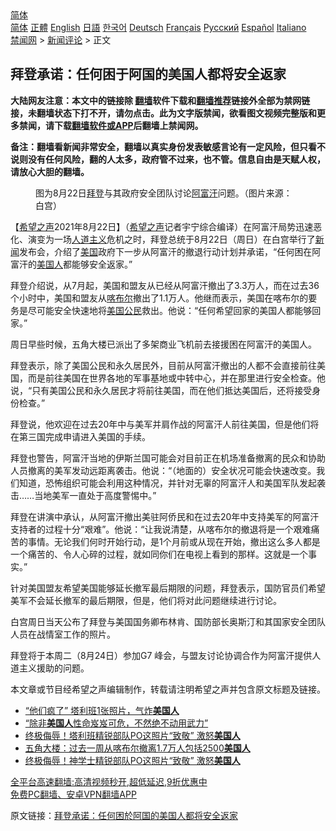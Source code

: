  <!-- 面包屑导航 --> <div class="breadcrumb"><!-- GTranslate: https://gtranslate.io/ -->  <div class="switcher notranslate">  <div class="selected">  <a href="#" onclick="return false;"> 简体</a>  </div>  <div class="option">  <a href="https://www.bannedbook.org" onclick="doGTranslate('zh-CN|zh-CN');jQuery('div.switcher div.selected a').html(jQuery(this).html());return false;" title="简体中文" class="nturl selected"> 简体</a>  <a href="https://www.bannedbook.org/zh-tw/" onclick="doGTranslate('zh-CN|zh-TW');jQuery('div.switcher div.selected a').html(jQuery(this).html());return false;" title="繁體中文" class="nturl"> 正體</a>  <a href="https://www.bannedbook.org/en/" onclick="doGTranslate('zh-CN|en');jQuery('div.switcher div.selected a').html(jQuery(this).html());return false;" title="English" class="nturl"> English</a>  <a href="https://www.bannedbook.org/ja/" onclick="doGTranslate('zh-CN|ja');jQuery('div.switcher div.selected a').html(jQuery(this).html());return false;" title="日本語" class="nturl"> 日語</a>  <a href="https://www.bannedbook.org/ko/" onclick="doGTranslate('zh-CN|ko');jQuery('div.switcher div.selected a').html(jQuery(this).html());return false;" title="한국어" class="nturl"> 한국어</a>  <a href="https://www.bannedbook.org/de/" onclick="doGTranslate('zh-CN|de');jQuery('div.switcher div.selected a').html(jQuery(this).html());return false;" title="Deutsch" class="nturl"> Deutsch</a>  <a href="https://www.bannedbook.org/fr/" onclick="doGTranslate('zh-CN|fr');jQuery('div.switcher div.selected a').html(jQuery(this).html());return false;" title="Français" class="nturl"> Français</a>  <a href="https://www.bannedbook.org/ru/" onclick="doGTranslate('zh-CN|ru');jQuery('div.switcher div.selected a').html(jQuery(this).html());return false;" title="Русский" class="nturl"> Русский</a>  <a href="https://www.bannedbook.org/es/" onclick="doGTranslate('zh-CN|es');jQuery('div.switcher div.selected a').html(jQuery(this).html());return false;" title="Español" class="nturl"> Español</a>  <a href="https://www.bannedbook.org/it/" onclick="doGTranslate('zh-CN|it');jQuery('div.switcher div.selected a').html(jQuery(this).html());return false;" title="Italiano" class="nturl"> Italiano</a>  </div>  </div>      <div class='breadcrumb-sub'><!-- Breadcrumb NavXT 6.3.0 --> <a href="https://www.bannedbook.org/" class="home">禁闻网</a> &gt; <a href="https://www.bannedbook.org/bnews/comments/" class="category">新闻评论</a> &gt; 正文</div></div><h2>拜登承诺：任何困于阿国的美国人都将安全返家</h2> <p class="notice"><b>大陆网友注意：本文中的链接除 <a href="https://github.com/bannedbook/fanqiang" >翻墙</a>软件下载和<a href="https://github.com/killgcd/justmysocks/blob/master/README.md">翻墙推荐</a>链接外全部为禁网链接，未翻墙状态下打不开，请勿点击。此为文字版禁闻，欲看图文视频完整版和更多禁闻，请下载<a href="https://github.com/bannedbook/fanqiang">翻墙软件或APP</a>后翻墙上禁闻网。</p><p>备注：翻墙看新闻非常安全，翻墙以真实身份发表敏感言论有一定风险，但只看不说则没有任何风险，翻的人太多，政府管不过来，也不管。信息自由是天赋人权，请放心大胆的翻墙。</b></p>  <div class="entry"> <figure> <p><figcaption>图为8月22日<a href="https://www.bannedbook.org/bnews/tag/%e6%8b%9c%e7%99%bb/" class="st_tag internal_tag" rel="tag" title="标签 拜登 下的日志">拜登</a>与其政府安全团队讨论<a href="https://www.bannedbook.org/bnews/tag/%e9%98%bf%e5%af%8c%e6%b1%97/" class="st_tag internal_tag" rel="tag" title="标签 阿富汗 下的日志">阿富汗</a>问题。（图片来源：白宫）</figcaption></figure> <p>【<span class='wp_keywordlink_affiliate'><a href="https://www.soundofhope.org" title="希望之声" target="_blank">希望之声</a></span>2021年8月22日】（<a href="https://www.bannedbook.org/bnews/tag/%e5%b8%8c%e6%9c%9b%e4%b9%8b%e5%a3%b0/" class="st_tag internal_tag" rel="tag" title="标签 希望之声 下的日志">希望之声</a>记者宇宁综合编译）在阿富汗局势迅速恶化、演变为一场<a href="https://www.bannedbook.org/bnews/tag/%E4%BA%BA%E9%81%93%E4%B8%BB%E4%B9%89/" class="st_tag internal_tag" rel="tag" title="标签 人道主义 下的日志">人道主义</a>危机之时，拜登总统于8月22日（周日）在白宫举行了<span class='wp_keywordlink_affiliate'><a href="https://www.bannedbook.org/" title="新闻">新闻</a></span>发布会，介绍了<a href="https://www.bannedbook.org/bnews/tag/%e7%be%8e%e5%9b%bd/" class="st_tag internal_tag" rel="tag" title="标签 美国 下的日志">美国</a>政府下一步从阿富汗的撤退行动计划并承诺，“任何困在阿富汗的<a href="https://www.bannedbook.org/bnews/tag/%E7%BE%8E%E5%9B%BD%E4%BA%BA/" class="st_tag internal_tag" rel="tag" title="标签 美国人 下的日志">美国人</a>都能够安全返家。”</p> <p>拜登介绍说，从7月起，美国和盟友从已经从阿富汗撤出了3.3万人，而在过去36个小时中，美国和盟友从<a href="https://www.bannedbook.org/bnews/tag/%E5%96%80%E5%B8%83%E5%B0%94/" class="st_tag internal_tag" rel="tag" title="标签 喀布尔 下的日志">喀布尔</a>撤出了1.1万人。他继而表示，美国在喀布尔的要务是尽可能安全快速地将<a href="https://www.bannedbook.org/bnews/tag/%E7%BE%8E%E5%9B%BD%E5%85%AC%E6%B0%91/" class="st_tag internal_tag" rel="tag" title="标签 美国公民 下的日志">美国公民</a>救出。他说：“任何希望回家的美国人都能够回家。”</p> <p>周日早些时候，五角大楼已派出了多架商业飞机前去接援困在阿富汗的美国人。</p>  <p>拜登表示，除了美国公民和永久居民外，目前从阿富汗撤出的人都不会直接前往美国，而是前往美国在世界各地的军事基地或中转中心，并在那里进行安全检查。他说，“只有美国公民和永久居民才将前往美国，而在他们抵达美国后，还将接受身份检查。”</p> <p>拜登说，他欢迎在过去20年中与美军并肩作战的阿富汗人前往美国，但是他们将在第三国完成申请进入美国的手续。</p> <p>拜登也警告，阿富汗当地的伊斯兰国可能会对目前正在机场准备撤离的民众和协助人员撤离的美军发动远距离袭击。他说：“（地面的）安全状况可能会快速改变。我们知道，恐怖组织可能会利用这种情况，并针对无辜的阿富汗人和美国军队发起袭击&#8230;&#8230;当地美军一直处于高度警惕中。”</p>  <p>拜登在讲演中承认，从阿富汗撤出美驻阿侨民和在过去20年中支持美军的阿富汗支持者的过程十分“艰难”。他说：“让我说清楚，从喀布尔的撤退将是一个艰难痛苦的事情。无论我们何时开始行动，是1个月前或从现在开始，撤出这么多人都是一个痛苦的、令人心碎的过程，就如同你们在电视上看到的那样。这就是一个事实。”</p> <p>针对美国盟友希望美国能够延长撤军最后期限的问题，拜登表示，国防官员们希望美军不会延长撤军的最后期限，但是，他们将对此问题继续进行讨论。</p> <p>白宫周日当天公布了拜登与美国国务卿布林肯、国防部长奥斯汀和其国家安全团队人员在战情室工作的照片。</p>  <p>拜登将于本周二（8月24日）参加G7 峰会，与盟友讨论协调合作为阿富汗提供人道主义援助的问题。 </p> <p>本文章或节目经希望之声编辑制作，转载请注明希望之声并包含原文标题及链接。 </p> <ul class='op-related-articles' title='相关阅读'> <li><a href='https://www.bannedbook.org/bnews/worldnews/20210823/1611402.html' target='_blank'>“他们疯了” 塔利班1张照片，气炸<b>美国人</b></a></li> <li><a href='https://www.bannedbook.org/bnews/cnnews/20210823/1611375.html' target='_blank'>“除非<b>美国人</b>性命岌岌可危，不然绝不动用武力”</a></li> <li><a href='https://www.bannedbook.org/bnews/comments/20210822/1611255.html' target='_blank'>终极侮辱！塔利班精锐部队PO这照片“致敬” 激怒<b>美国人</b></a></li> <li><a href='https://www.bannedbook.org/bnews/baitai/20210822/1611214.html' target='_blank'>五角大楼：过去一周从喀布尔撤离1.7万人包括2500<b>美国人</b></a></li> <li><a href='https://www.bannedbook.org/bnews/comments/20210822/1611145.html' target='_blank'>终极侮辱！神学士精锐部队PO这照片“致敬” 激怒<b>美国人</b></a></li> </ul> <p class="texttj"> <a href="https://github.com/bannedbook/fanqiang/wiki/V2ray%E6%9C%BA%E5%9C%BA" target="_blank">全平台高速翻墙:高清视频秒开,超低延迟,9折优惠中</a><br/> <a href="https://github.com/bannedbook/fanqiang/wiki/%E7%A6%81%E9%97%BB%E7%BD%91%E5%AE%89%E5%8D%93%E7%BF%BB%E5%A2%99%E6%96%B0%E9%97%BBAPP" target="_blank">免费PC翻墙、安卓VPN翻墙APP</a></p> <p>原文链接：<a class="src_link"  href="https://www.soundofhope.org/post/537875" target="_blank">拜登承诺：任何困於阿国的美国人都将安全返家</a></p><a name='sharetosocial'></a>  <div style="margin-bottom:5px;padding-bottom:5px;clear:both"> <div id="archive-pix-1" class="banner-ads"> <!-- AuctionX Display platform tag START --> <div id="26318x728x90x621x_ADSLOT2" clicktrack="%%CLICK_URL_ESC%%"></div> <!-- AuctionX Display platform tag END --> </div> <div id="archive-pix-2" class="banner-ads"> <!-- AuctionX Display platform tag START --> <div id="26315x300x250x621x_ADSLOT2" clicktrack="%%CLICK_URL_ESC%%"></div> <!-- AuctionX Display platform tag END --> </div> </div>  <div id="archive-pix-1" class="banner-ads"> <!-- AuctionX Display platform tag START --> <div id="26318x728x90x621x_ADSLOT3" clicktrack="%%CLICK_URL_ESC%%"></div> <!-- AuctionX Display platform tag END --> </div> </div><!--END ENTRY--> 